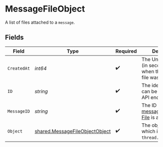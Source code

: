 # MessageFileObject

A list of files attached to a `message`.


## Fields

| Field                                                                                                            | Type                                                                                                             | Required                                                                                                         | Description                                                                                                      |
| ---------------------------------------------------------------------------------------------------------------- | ---------------------------------------------------------------------------------------------------------------- | ---------------------------------------------------------------------------------------------------------------- | ---------------------------------------------------------------------------------------------------------------- |
| `CreatedAt`                                                                                                      | *int64*                                                                                                          | :heavy_check_mark:                                                                                               | The Unix timestamp (in seconds) for when the message file was created.                                           |
| `ID`                                                                                                             | *string*                                                                                                         | :heavy_check_mark:                                                                                               | The identifier, which can be referenced in API endpoints.                                                        |
| `MessageID`                                                                                                      | *string*                                                                                                         | :heavy_check_mark:                                                                                               | The ID of the [message](/docs/api-reference/messages) that the [File](/docs/api-reference/files) is attached to. |
| `Object`                                                                                                         | [shared.MessageFileObjectObject](../../../pkg/models/shared/messagefileobjectobject.md)                          | :heavy_check_mark:                                                                                               | The object type, which is always `thread.message.file`.                                                          |